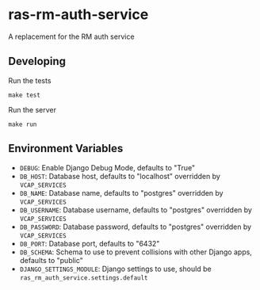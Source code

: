 # ras-rm-auth-service

A replacement for the RM auth service

## Developing

Run the tests

```
make test
```

Run the server

```
make run
```

## Environment Variables

* `DEBUG`: Enable Django Debug Mode, defaults to "True"
* `DB_HOST`: Database host, defaults to "localhost" overridden by `VCAP_SERVICES`
* `DB_NAME`: Database name, defaults to "postgres" overridden by `VCAP_SERVICES`
* `DB_USERNAME`: Database username, defaults to "postgres" overridden by `VCAP_SERVICES`
* `DB_PASSWORD`: Database password, defaults to "postgres" overridden by `VCAP_SERVICES`
* `DB_PORT`: Database port, defaults to "6432"
* `DB_SCHEMA`: Schema to use to prevent collisions with other Django apps, defaults to "public"
* `DJANGO_SETTINGS_MODULE`: Django settings to use, should be `ras_rm_auth_service.settings.default`
